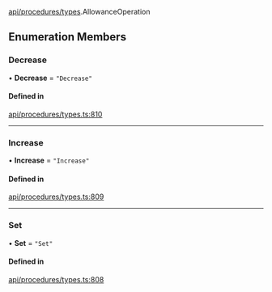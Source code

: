 [api/procedures/types](../../../../Modules/API/Procedures/Types.md).AllowanceOperation

## Enumeration Members

### Decrease

• **Decrease** = ``"Decrease"``

#### Defined in

[api/procedures/types.ts:810](https://github.com/PolymeshAssociation/polymesh-sdk/blob/15be87e8/src/api/procedures/types.ts#L810)

___

### Increase

• **Increase** = ``"Increase"``

#### Defined in

[api/procedures/types.ts:809](https://github.com/PolymeshAssociation/polymesh-sdk/blob/15be87e8/src/api/procedures/types.ts#L809)

___

### Set

• **Set** = ``"Set"``

#### Defined in

[api/procedures/types.ts:808](https://github.com/PolymeshAssociation/polymesh-sdk/blob/15be87e8/src/api/procedures/types.ts#L808)

